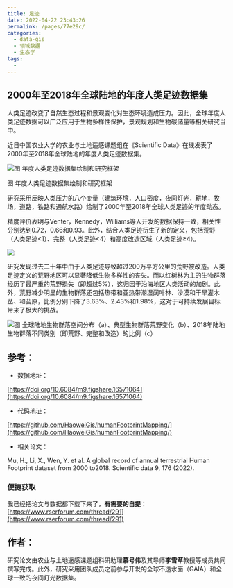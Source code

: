 ```yaml
---
title: 足迹
date: 2022-04-22 23:43:26
permalink: /pages/77e29c/
categories:
  - data-gis
  - 领域数据
  - 生态学
tags:
  - 
---
```

## 2000年至2018年全球陆地的年度人类足迹数据集

人类足迹改变了自然生态过程和景观变化对生态环境造成压力。因此，全球年度人类足迹数据可以广泛应用于生物多样性保护，景观规划和生物碳储量等相关研究当中。 

近日中国农业大学的农业与土地遥感课题组在《Scientific Data》在线发表了2000年至2018年全球陆地的年度人类足迹数据集。

![图 年度人类足迹数据集绘制和研究框架](http://pics.landcover100.com/pics///6262cd593b59f.png)

图 年度人类足迹数据集绘制和研究框架

研究采用反映人类压力的八个变量（建筑环境，人口密度，夜间灯光，耕地，牧场，道路，铁路和通航水路）绘制了2000年至2018年全球人类足迹的年度动态。

精度评价表明与Venter，Kennedy，Williams等人开发的数据保持一致，相关性分别达到0.72，0.66和0.93。此外，结合人类足迹衍生了新的定义，包括荒野（人类足迹<1）、完整（人类足迹<4）和高度改造区域（人类足迹≥4）。

![](http://pics.landcover100.com/pics///6262cd77103ab.png)

研究发现过去二十年中由于人类足迹导致超过200万平方公里的荒野被改造。人类足迹定义的荒野地区可以显著降低生物多样性的丧失。而以红树林为主的生物群落经历了最严重的荒野损失（即超过5%），这归因于沿海地区人类活动的加剧。此外，荒野减少明显的生物群落还包括热带和亚热带潮湿阔叶林、沙漠和干旱灌木丛、和苔原，比例分别下降了3.63%、2.43%和1.98%，这对于可持续发展目标带来了极大的挑战。

![图 全球陆地生物群落空间分布（a）、典型生物群落荒野变化（b）、2018年陆地生物群落不同类别（即荒野、完整和改造）的比例（c）](http://pics.landcover100.com/pics///6262d90ca2936.png)



## **参考**：

- 数据地址：

[https://doi.org/10.6084/m9.figshare.16571064](https://doi.org/10.6084/m9.figshare.16571064)

- 代码地址：

[https://github.com/HaoweiGis/humanFootprintMapping/](https://github.com/HaoweiGis/humanFootprintMapping/)

- 相关论文：

Mu, H., Li, X., Wen, Y. et al. A global record of annual terrestrial Human Footprint dataset from 2000 to2018. Scientific data 9, 176 (2022). 

### 便捷获取

我已经把论文与数据都下载下来了，**有需要的自提**：[https://www.rserforum.com/thread/291](https://www.rserforum.com/thread/291)

## 作者：

研究论文由农业与土地遥感课题组科研助理**慕号伟**及其导师**李雪草**教授等成员共同撰写完成。此外，研究采用团队成员之前参与开发的全球不透水面（GAIA）和全球一致的夜间灯光数据集。

